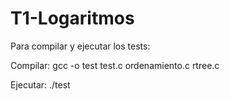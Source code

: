 # T1-Logaritmos

Para compilar y ejecutar los tests:

Compilar: gcc -o test test.c ordenamiento.c rtree.c 

Ejecutar: ./test

